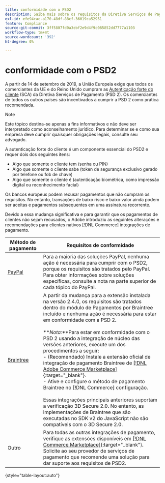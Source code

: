 ```yaml
---
title: conformidade com o PSD2
description: Saiba mais sobre os requisitos da Diretiva Serviços de Pagamento (PSD 2) que podem afetar sua loja.
exl-id: efe94cac-a170-48df-88cf-36019ca52951
feature: Compliance
source-git-commit: 3ff5807fd0a3ebf2e9d4f9c085852dd7777a1103
workflow-type: tm+mt
source-wordcount: '392'
ht-degree: 0%

---
```


# conformidade com o PSD2

A partir de 14 de setembro de 2019, a União Europeia exige que todos os comerciantes da UE e do Reino Unido cumpram as [Autenticação forte do cliente](https://www.cardinalcommerce.com/content-hub/mandates/psd2-sca/understanding-psd2-sca) (SCA) da Diretiva Serviços de Pagamento (PSD 2). Os comerciantes de todos os outros países são incentivados a cumprir a PSD 2 como prática recomendada.

>[!NOTE]
>
>Este tópico destina-se apenas a fins informativos e não deve ser interpretado como aconselhamento jurídico. Para determinar se e como sua empresa deve cumprir quaisquer obrigações legais, consulte seu advogado.

A autenticação forte do cliente é um componente essencial do PSD2 e requer dois dos seguintes itens:

- Algo que somente o cliente tem (senha ou PIN)
- Algo que somente o cliente sabe (token de segurança exclusivo gerado por telefone ou fob de chave)
- Algo que somente o cliente é (autenticação biométrica, como impressão digital ou reconhecimento facial)

Os bancos europeus podem recusar pagamentos que não cumpram os requisitos. No entanto, transações de baixo risco e baixo valor ainda podem ser aceitas e pagamentos subsequentes em uma assinatura recorrente.

Devido a essa mudança significativa e para garantir que os pagamentos de clientes não sejam recusados, o Adobe introduziu as seguintes alterações e recomendações para clientes nativos [!DNL Commerce] integrações de pagamento.

| Método de pagamento | Requisitos de conformidade |
|--- |--- |
| [PayPal](../stores-purchase/paypal.md) | Para a maioria das soluções PayPal, nenhuma ação é necessária para cumprir com o PSD2, porque os requisitos são tratados pelo PayPal. Para obter informações sobre soluções específicas, consulte a nota na parte superior de cada tópico do PayPal. |
| [Braintree](../stores-purchase/braintree.md) | A partir da mudança para a extensão instalada na versão 2.4.0, os requisitos são tratados dentro do módulo de Pagamentos por Braintree incluído e nenhuma ação é necessária para estar em conformidade com a PSD 2. <br /><br />**_Nota:_**Para estar em conformidade com o PSD 2 usando a integração de núcleo das versões anteriores, execute um dos procedimentos a seguir:<br/>- (Recomendado) Instale a extensão oficial de integração de pagamento Braintree de [[!DNL Adobe Commerce Marketplace]](https://marketplace.magento.com/catalogsearch/result/?q=braintree#q=braintree&amp;idx=m2_cloud_prod_default_products&amp;p=0&amp;nR%5Bvisibility_search%5D%5B%3D%5D%5B0%5D=1){:target=&quot;_blank&quot;}.<br/>- Ative e configure o método de pagamento Braintree no [!DNL Commerce] configuração.<br/><br/>Essas integrações principais anteriores suportam a verificação 3D Secure 2.0. No entanto, as implementações de Braintree que são executadas no SDK v2 do JavaScript não são compatíveis com o 3D Secure 2.0. |
| Outro | Para todas as outras integrações de pagamento, verifique as extensões disponíveis em [[!DNL Commerce Marketplace]](https://marketplace.magento.com/extensions/payments-security/payment-integration.html?_ga=2.108129217.2105547619.1564067043-238341041.1564067043){:target=&quot;_blank&quot;}. Solicite ao seu provedor de serviços de pagamento que recomende uma solução para dar suporte aos requisitos de PSD2. |

{style="table-layout:auto"}

